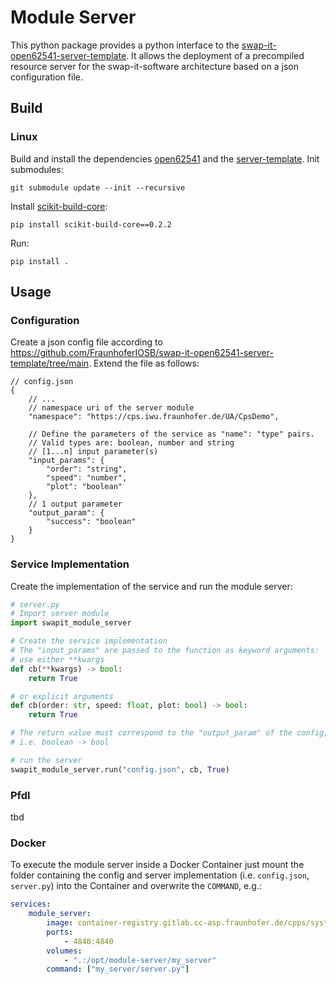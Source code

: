 # Module Server

This python package provides a python interface to the [swap-it-open62541-server-template](https://github.com/FraunhoferIOSB/swap-it-open62541-server-template). It allows the deployment of a precompiled resource server for the swap-it-software architecture based on a json configuration file.

## Build
### Linux
Build and install the dependencies [open62541](https://github.com/open62541/open62541) and the [server-template](https://github.com/FraunhoferIOSB/swap-it-open62541-server-template). 
Init submodules:
``` shell
git submodule update --init --recursive
```
Install [scikit-build-core](https://github.com/scikit-build/scikit-build-core):
```
pip install scikit-build-core==0.2.2
```
Run:
``` shell
pip install .
```

## Usage
### Configuration
Create a json config file according to https://github.com/FraunhoferIOSB/swap-it-open62541-server-template/tree/main. Extend the file as follows:
``` json5
// config.json
{
    // ...
    // namespace uri of the server module
    "namespace": "https://cps.iwu.fraunhofer.de/UA/CpsDemo", 

    // Define the parameters of the service as "name": "type" pairs.
    // Valid types are: boolean, number and string
    // [1...n] input parameter(s)
    "input_params": {
        "order": "string",
        "speed": "number",
        "plot": "boolean"
    },
    // 1 output parameter
    "output_param": {
        "success": "boolean"
    }
}
```
### Service Implementation
Create the implementation of the service and run the module server:
``` python
# server.py
# Import server module
import swapit_module_server

# Create the service implementation
# The "input_params" are passed to the function as keyword arguments:
# use either **kwargs
def cb(**kwargs) -> bool:
    return True

# or explicit arguments
def cb(order: str, speed: float, plot: bool) -> bool:
    return True

# The return value must correspond to the "output_param" of the config, 
# i.e. boolean -> bool

# run the server
swapit_module_server.run("config.json", cb, True)
```
### Pfdl
tbd
### Docker
To execute the module server inside a Docker Container just mount the folder containing the config and server implementation (i.e. `config.json`, `server.py`) into the Container and overwrite the `COMMAND`, e.g.:
``` yaml
services:
    module_server:
        image: container-registry.gitlab.cc-asp.fraunhofer.de/cpps/systemdemonstrator/swap-it/module-server
        ports:
            - 4840:4840
        volumes:
            - ".:/opt/module-server/my_server"
        command: ["my_server/server.py"]

```